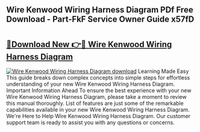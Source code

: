 ## Wire Kenwood Wiring Harness Diagram PDf Free Download - Part-FkF Service Owner Guide x57fD

# <h2><a href="http://dfqya2v.blite.top/?on=Wire+Kenwood+Wiring+Harness+Diagram">🔗Download New 👉🔴 Wire Kenwood Wiring Harness Diagram</a></h2>

[![Wire Kenwood Wiring Harness Diagram download](https://i.imgur.com/lujVjoI.png)](http://dfqya2v.blite.top/?on=Wire+Kenwood+Wiring+Harness+Diagram)
Learning Made Easy This guide breaks down complex concepts into simple steps for effortless understanding of your new Wire Kenwood Wiring Harness Diagram. Important Information Ahead To ensure the best experience with your new Wire Kenwood Wiring Harness Diagram, please take a moment to review this manual thoroughly. List of features are just some of the remarkable capabilities available in your new Wire Kenwood Wiring Harness Diagram. We're Here to Help Wire Kenwood Wiring Harness Diagram. Our customer support team is ready to assist you with any questions or concerns.
